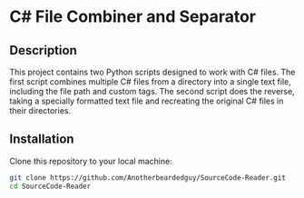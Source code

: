 # C# File Combiner and Separator

## Description

This project contains two Python scripts designed to work with C# files. The first script combines multiple C# files from a directory into a single text file, including the file path and custom tags. The second script does the reverse, taking a specially formatted text file and recreating the original C# files in their directories.

## Installation

Clone this repository to your local machine:

```bash
git clone https://github.com/Anotherbeardedguy/SourceCode-Reader.git
cd SourceCode-Reader
